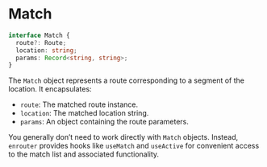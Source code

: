 # Match

```ts
interface Match {
  route?: Route;
  location: string;
  params: Record<string, string>;
}
```

The `Match` object represents a route corresponding to a segment of the location.
It encapsulates:

- `route`: The matched route instance.
- `location`: The matched location string.
- `params`: An object containing the route parameters.

You generally don’t need to work directly with `Match` objects.
Instead, `enrouter` provides hooks like `useMatch` and `useActive` for convenient access to the match
list and associated functionality.
